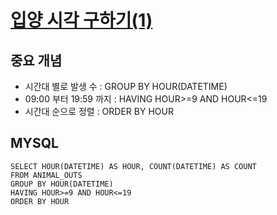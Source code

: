 # [입양 시각 구하기(1)](https://programmers.co.kr/learn/courses/30/lessons/59412)

## 중요 개념
- 시간대 별로 발생 수 : GROUP BY HOUR(DATETIME)  
- 09:00 부터 19:59 까지 : HAVING HOUR>=9 AND HOUR<=19
- 시간대 순으로 정렬 : ORDER BY HOUR


## MYSQL
```
SELECT HOUR(DATETIME) AS HOUR, COUNT(DATETIME) AS COUNT
FROM ANIMAL_OUTS
GROUP BY HOUR(DATETIME)
HAVING HOUR>=9 AND HOUR<=19
ORDER BY HOUR
```
